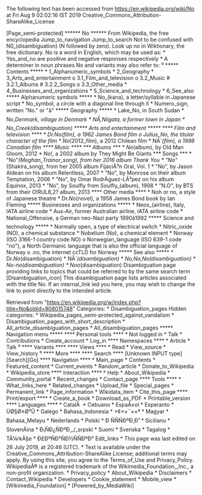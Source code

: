 The following text has been accessed from https://en.wikipedia.org/wiki/No at Fri Aug 9 02:02:16 IST 2019
Creative_Commons_Attribution-ShareAlike_License


















[Page_semi-protected]
****** No ******
From Wikipedia, the free encyclopedia
Jump_to_navigation Jump_to_search
Not to be confused with N0_(disambiguation) (N followed by zero).
 Look up no in Wiktionary, the free dictionary.
No is a word in English, which may be used as:
    * Yes_and_no are positive and negative responses respectively
    * A determiner in noun phrases
No and variants may also refer to:
⁰
***** Contents *****
    * 1_Alphanumeric_symbols
    * 2_Geography
    * 3_Arts_and_entertainment
          o 3.1_Film_and_television
          o 3.2_Music
                # 3.2.1_Albums
                # 3.2.2_Songs
          o 3.3_Other_media
    * 4_Businesses_and_organizations
    * 5_Science_and_technology
    * 6_See_also
***** Alphanumeric symbols *****
    * No_(kana), a letter/syllable in Japanese script
    * No_symbol, a circle with a diagonal line through it
    * Numero_sign, written "No." or "â"
***** Geography *****
    * Lake_No, in South Sudan
    * No,_Denmark, village in Denmark
    * NÅ,_Niigata, a former town in Japan
    * No_Creek_(disambiguation)
***** Arts and entertainment *****
**** Film and television ****
    * Dr._No_(film), a 1962 James Bond film
          o Julius_No, the titular character of the film
    * No_(2012_film), a 2012 Chilean film
    * NÃ´_(film), a 1998 Canadian film
**** Music ****
*** Albums ***
    * No_(album), by Old Man Gloom, 2012
    * No!, a 2002 album by They Might Be Giants
*** Songs ***
    * "No"_(Meghan_Trainor_song), from her 2016 album Thank You
    * "No"_(Shakira_song), from her 2005 album FijaciÃ³n Oral, Vol. 1
    * "No", by Jason Aldean on his album Relentless, 2007
    * "No", by Monrose on their album Temptation, 2006
    * "No", by Omar RodrÃ­guez-LÃ³pez on his album Equinox, 2013
    * "No", by Soulfly from Soulfly_(album), 1998
    * "N.O", by BTS from their O!RUL8,2? album, 2013
**** Other media ****
    * Noh or no, a style of Japanese theatre
    * Dr._No_(novel), a 1958 James Bond book by Ian Fleming
***** Businesses and organizations *****
    * Neos_(airline), Italy, IATA airline code
    * Aus-Air, former Australian airline, IATA airline code
    * National_Offensive, a German neo-Nazi party 1990â1992
***** Science and technology *****
    * Normally open, a type of electrical switch
    * Nitric_oxide (NO), a chemical substance
    * Nobelium (No), a chemical element
    * Norway (ISO 3166-1 country code NO)
          o Norwegian_language (ISO 639-1 code "no"), a North Germanic language
            that is also the official language of Norway
          o .no, the internet ccTLD for Norway
***** See also *****
    * Dr._No_(disambiguation)
    * NÃ´_(disambiguation)
    * No,_No,_No_(disambiguation)
    * No-no_(disambiguation)
    * Noo_(disambiguation)
                      Disambiguation page providing links to topics that could
                      be referred to by the same search term
[Disambiguation_icon] This disambiguation page lists articles associated with
                      the title No.
                      If an internal_link led you here, you may wish to change
                      the link to point directly to the intended article.

Retrieved from "https://en.wikipedia.org/w/index.php?title=No&oldid=908015748"
Categories:
    * Disambiguation_pages
Hidden categories:
    * Wikipedia_pages_semi-protected_against_vandalism
    * Disambiguation_pages_with_short_description
    * All_article_disambiguation_pages
    * All_disambiguation_pages
***** Navigation menu *****
**** Personal tools ****
    * Not logged in
    * Talk
    * Contributions
    * Create_account
    * Log_in
**** Namespaces ****
    * Article
    * Talk
⁰
**** Variants ****
**** Views ****
    * Read
    * View_source
    * View_history
⁰
**** More ****
**** Search ****
[Unknown INPUT type][Search][Go]
**** Navigation ****
    * Main_page
    * Contents
    * Featured_content
    * Current_events
    * Random_article
    * Donate_to_Wikipedia
    * Wikipedia_store
**** Interaction ****
    * Help
    * About_Wikipedia
    * Community_portal
    * Recent_changes
    * Contact_page
**** Tools ****
    * What_links_here
    * Related_changes
    * Upload_file
    * Special_pages
    * Permanent_link
    * Page_information
    * Wikidata_item
    * Cite_this_page
**** Print/export ****
    * Create_a_book
    * Download_as_PDF
    * Printable_version
**** Languages ****
    * CatalÃ 
    * Cebuano
    * EspaÃ±ol
    * Esperanto
    * ÙØ§Ø±Ø³Û
    * Galego
    * Bahasa_Indonesia
    * ×¢××¨××ª
    * Magyar
    * Bahasa_Melayu
    * Nederlands
    * Polski
    * Ð ÑÑÑÐºÐ¸Ð¹
    * Sicilianu
    * SlovenÄina
    * Ð¡ÑÐ¿ÑÐºÐ¸_/_srpski
    * Suomi
    * Svenska
    * Tagalog
    * TÃ¼rkÃ§e
    * Ð£ÐºÑÐ°ÑÐ½ÑÑÐºÐ°
Edit_links
    * This page was last edited on 26 July 2019, at 20:46 (UTC).
    * Text is available under the Creative_Commons_Attribution-ShareAlike
      License; additional terms may apply. By using this site, you agree to the
      Terms_of_Use and Privacy_Policy. WikipediaÂ® is a registered trademark of
      the Wikimedia_Foundation,_Inc., a non-profit organization.
    * Privacy_policy
    * About_Wikipedia
    * Disclaimers
    * Contact_Wikipedia
    * Developers
    * Cookie_statement
    * Mobile_view
    * [Wikimedia_Foundation]
    * [Powered_by_MediaWiki]
